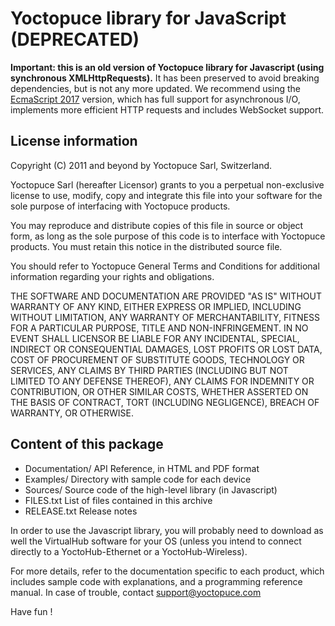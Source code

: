 Yoctopuce library for JavaScript (DEPRECATED)
====================================

**Important: this is an old version of Yoctopuce library for
Javascript (using synchronous XMLHttpRequests).**
It has been preserved to avoid breaking dependencies, but is not any more updated.
We recommend using the [EcmaScript 2017](https://github.com/yoctopuce/yoctolib_es2017) version, 
which has full support for asynchronous I/O, implements more efficient HTTP requests and
includes WebSocket support.

## License information

Copyright (C) 2011 and beyond by Yoctopuce Sarl, Switzerland.

Yoctopuce Sarl (hereafter Licensor) grants to you a perpetual
non-exclusive license to use, modify, copy and integrate this
file into your software for the sole purpose of interfacing
with Yoctopuce products.

You may reproduce and distribute copies of this file in
source or object form, as long as the sole purpose of this
code is to interface with Yoctopuce products. You must retain
this notice in the distributed source file.

You should refer to Yoctopuce General Terms and Conditions
for additional information regarding your rights and
obligations.

THE SOFTWARE AND DOCUMENTATION ARE PROVIDED "AS IS" WITHOUT
WARRANTY OF ANY KIND, EITHER EXPRESS OR IMPLIED, INCLUDING
WITHOUT LIMITATION, ANY WARRANTY OF MERCHANTABILITY, FITNESS
FOR A PARTICULAR PURPOSE, TITLE AND NON-INFRINGEMENT. IN NO
EVENT SHALL LICENSOR BE LIABLE FOR ANY INCIDENTAL, SPECIAL,
INDIRECT OR CONSEQUENTIAL DAMAGES, LOST PROFITS OR LOST DATA,
COST OF PROCUREMENT OF SUBSTITUTE GOODS, TECHNOLOGY OR
SERVICES, ANY CLAIMS BY THIRD PARTIES (INCLUDING BUT NOT
LIMITED TO ANY DEFENSE THEREOF), ANY CLAIMS FOR INDEMNITY OR
CONTRIBUTION, OR OTHER SIMILAR COSTS, WHETHER ASSERTED ON THE
BASIS OF CONTRACT, TORT (INCLUDING NEGLIGENCE), BREACH OF
WARRANTY, OR OTHERWISE.

## Content of this package

* Documentation/       API Reference, in HTML and PDF format
* Examples/            Directory with sample code for each device
* Sources/             Source code of the high-level library (in Javascript)
* FILES.txt            List of files contained in this archive
* RELEASE.txt          Release notes

In order to use the Javascript library, you will probably need to download
as well the VirtualHub software for your OS (unless you intend to connect
directly to a YoctoHub-Ethernet or a YoctoHub-Wireless).

For more details, refer to the documentation specific to each product, which
includes sample code with explanations, and a programming reference manual.
In case of trouble, contact support@yoctopuce.com

Have fun !
